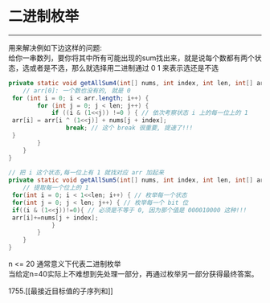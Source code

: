 # 二进制枚举

---

用来解决例如下边这样的问题:  
给你一串数列，要你将其中所有可能出现的sum找出来，就是说每个数都有两个状态，选或者是不选，那么就选择用二进制通过 0 1 来表示选还是不选  

```java
private static void getAllSum4(int[] nums, int index, int len, int[] arr) {  
    // arr[0]: 一个数也没有的, 就是 0  
 for (int i = 0; i < arr.length; i++) {  
        for (int j = 0; j < len; j++) {  
            if ((i & (1<<j)) !=0 ) { // 依次考察状态 i 上的每一位上的 1  
 arr[i] = arr[i ^ (1<<j)] + nums[j + index];  
                break; // 这个 break 很重要, 提速了!!!  
 }  
        }  
    }  
}  
  
// 把 i 这个状态,每一位上有 1 就找对应 arr 加起来  
private static void getAllSum5(int[] nums, int index, int len, int[] arr) {  
    // 提取每一个位上的 1  
 for(int i = 0; i < 1<<len; i++) { // 枚举每一个状态  
 for(int j = 0; j < len; j++) { // 枚举每一个 bit 位  
 if((i & (1<<j))!=0){ // 必须是不等于 0, 因为那个值是 000010000 这种!!!  
 arr[i]+=nums[j + index];  
            }  
        }  
    }  
}
```

n <= 20 通常意义下代表二进制枚举  
当给定n=40实际上不难想到先处理一部分，再通过枚举另一部分获得最终答案。

1755.[[最接近目标值的子序列和]]  






